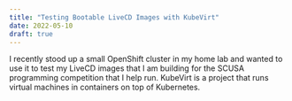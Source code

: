 ```yaml
---
title: "Testing Bootable LiveCD Images with KubeVirt"
date: 2022-05-10
draft: true
---
```


I recently stood up a small OpenShift cluster in my home lab and wanted to use it to test
my LiveCD images that I am building for the SCUSA programming competition that I help run.
KubeVirt is a project that runs virtual machines in containers on top of Kubernetes.

<!--more-->
